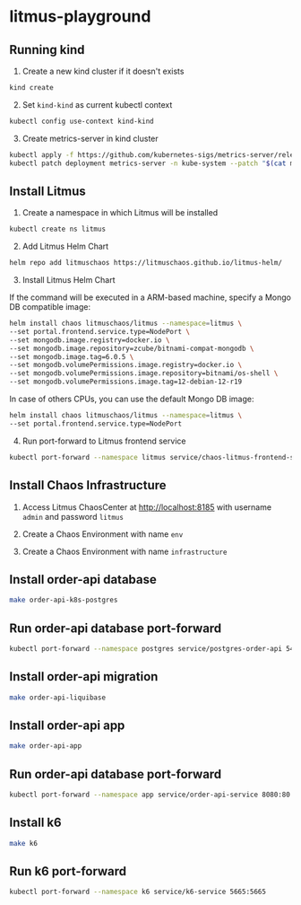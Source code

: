 # litmus-playground

## Running kind

1. Create a new kind cluster if it doesn't exists

```bash
kind create
```

2. Set `kind-kind` as current kubectl context

```bash
kubectl config use-context kind-kind
```

3. Create metrics-server in kind cluster

```bash
kubectl apply -f https://github.com/kubernetes-sigs/metrics-server/releases/download/v0.5.0/components.yaml
kubectl patch deployment metrics-server -n kube-system --patch "$(cat metric-server-patch.yaml)"
```

## Install Litmus

1. Create a namespace in which Litmus will be installed

```bash
kubectl create ns litmus
```

2. Add Litmus Helm Chart

```bash
helm repo add litmuschaos https://litmuschaos.github.io/litmus-helm/
```

3. Install Litmus Helm Chart

If the command will be executed in a ARM-based machine, specify a Mongo DB compatible image:

```bash
helm install chaos litmuschaos/litmus --namespace=litmus \
--set portal.frontend.service.type=NodePort \
--set mongodb.image.registry=docker.io \
--set mongodb.image.repository=zcube/bitnami-compat-mongodb \
--set mongodb.image.tag=6.0.5 \
--set mongodb.volumePermissions.image.registry=docker.io \
--set mongodb.volumePermissions.image.repository=bitnami/os-shell \
--set mongodb.volumePermissions.image.tag=12-debian-12-r19
```

In case of others CPUs, you can use the default Mongo DB image:

```bash
helm install chaos litmuschaos/litmus --namespace=litmus \
--set portal.frontend.service.type=NodePort
```

4. Run port-forward to Litmus frontend service

```bash
kubectl port-forward --namespace litmus service/chaos-litmus-frontend-service 8185:9091
```

## Install Chaos Infrastructure

1. Access Litmus ChaosCenter at [http://localhost:8185](http://localhost:8185) with username `admin` and password `litmus`

2. Create a Chaos Environment with name `env`

3. Create a Chaos Environment with name `infrastructure`

## Install order-api database

```bash
make order-api-k8s-postgres
```

## Run order-api database port-forward

```bash
kubectl port-forward --namespace postgres service/postgres-order-api 5432:5432
```

## Install order-api migration

```bash
make order-api-liquibase
```

## Install order-api app

```bash
make order-api-app
```

## Run order-api database port-forward

```bash
kubectl port-forward --namespace app service/order-api-service 8080:80
```

## Install k6

```bash
make k6
```

## Run k6 port-forward

```bash
kubectl port-forward --namespace k6 service/k6-service 5665:5665
```
